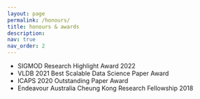 ```yaml
---
layout: page
permalink: /honours/
title: honours & awards
description:
nav: true
nav_order: 2
---
```


<ul>
    <li>SIGMOD Research Highlight Award 2022</li>
    <li>VLDB 2021 Best Scalable Data Science Paper Award</li>
    <li>ICAPS 2020 Outstanding Paper Award</li>
    <li>Endeavour Australia Cheung Kong Research Fellowship 2018</li>
</ul>
